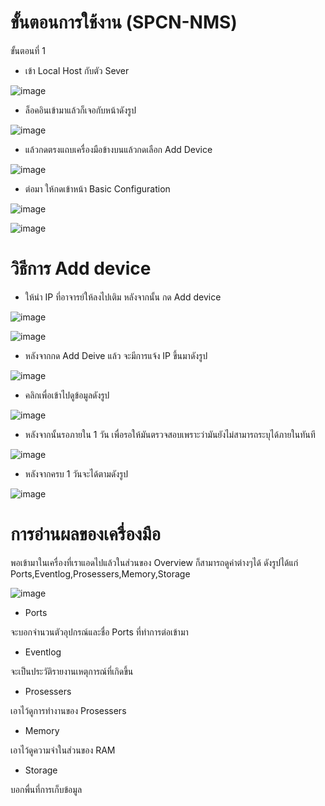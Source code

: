 # ขั้นตอนการใช้งาน (SPCN-NMS)

ขั้นตอนที่ 1
 
- เข้า Local Host กับตัว Sever 

![image](https://user-images.githubusercontent.com/117635686/210507928-41fc3f3a-35a5-43e7-9b21-079cd419e863.png)

- ล็อคอินเข้ามาแล้วก็เจอกับหน้าดังรูป

![image](https://user-images.githubusercontent.com/117635686/210508426-e99621b6-9c61-457d-acb5-a428c9a86c82.png)

- แล้วกดตรงแถบเครื่องมือข้างบนแล้วกดเลือก Add Device

![image](https://user-images.githubusercontent.com/117635686/210508646-14af7521-8bc7-4178-b625-3720085bb463.png)

- ต่อมา ให้กดเข้าหน้า Basic Configuration

![image](https://user-images.githubusercontent.com/117635686/210508835-4a5cea6f-70bc-45ac-8cec-a729fed27930.png)

![image](https://user-images.githubusercontent.com/117635686/210509070-3d1be511-615b-43dd-8ffa-6d0ec4d8aa69.png)
# วิธีการ Add device

- ให้นำ IP ที่อาจารย์ให้ลงไปเติม หลังจากนั้น กด Add device

![image](https://user-images.githubusercontent.com/117635686/210510698-7ef57202-1af9-4b51-ac2a-c5c8425c1f5f.png)

![image](https://user-images.githubusercontent.com/117635686/210509352-650adbf0-f093-46f5-9a69-afb2e6f61b5b.png)

- หลังจากกด Add Deive แล้ว จะมีการแจ้ง IP ขึ้นมาดังรูป

![image](https://user-images.githubusercontent.com/117635686/210509660-2eb636d3-6413-4001-ab0e-24a5ba4e69dd.png)

- คลิกเพื่อเข้าไปดูข้อมูลดังรูป

![image](https://user-images.githubusercontent.com/117635686/210509885-a554c116-a047-4f17-a86b-577347304cd6.png)

- หลังจากนั้นรอภายใน 1 วัน เพื่อรอให้มันตรวจสอบเพราะว่ามันยังไม่สามารถระบุได้ภายในทันที

![image](https://user-images.githubusercontent.com/117635686/210510186-b2e6c0e1-8da1-44c5-b49f-6e372c28d0d9.png)

- หลังจากครบ 1 วันจะได้ตามดังรูป

![image](https://user-images.githubusercontent.com/117635686/210831155-fe086e22-ff10-48b7-9a4a-63564325947c.png)

# การอ่านผลของเครื่องมือ

พอเข้ามาในเครื่องที่เราแอดไปแล้วในส่วนของ Overview ก็สามารถดูค่าต่างๆได้ ดังรูปได้แก่ Ports,Eventlog,Prosessers,Memory,Storage

![image](https://user-images.githubusercontent.com/117635686/210832336-4e51b4ae-28f8-4dc7-9149-54a9ee42dd31.png)

  - Ports

จะบอกจำนวนตัวอุปกรณ์และชื่อ Ports ที่ทำการต่อเข้ามา  
  
  - Eventlog

จะเป็นประวัติรายงานเหตุการณ์ที่เกิดขึ้น

  - Prosessers

เอาไว้ดูการทำงานของ Prosessers

  - Memory

เอาไว้ดูความจำในส่วนของ RAM

  - Storage

บอกพื่นที่การเก็บข้อมูล 


